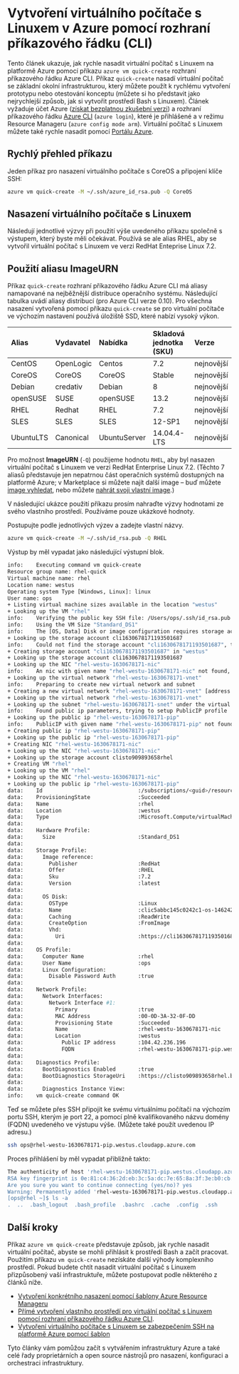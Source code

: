 <properties
   pageTitle="Vytvoření virtuálního počítače s Linuxem v Azure pomocí rozhraní příkazového řádku (CLI) | Microsoft Azure"
   description="Virtuální počítače s Linuxem si můžete vytvořit také pomocí rozhraní příkazového řádku (CLI)."
   services="virtual-machines-linux"
   documentationCenter=""
   authors="vlivech"
   manager="timlt"
   editor=""/>

<tags
   ms.service="virtual-machines-linux"
   ms.devlang="NA"
   ms.topic="hero-article"
   ms.tgt_pltfrm="vm-linux"
   ms.workload="infrastructure"
   ms.date="05/03/2016"
   ms.author="v-livech"/>


# Vytvoření virtuálního počítače s Linuxem v Azure pomocí rozhraní příkazového řádku (CLI)

Tento článek ukazuje, jak rychle nasadit virtuální počítač s Linuxem na platformě Azure pomocí příkazu `azure vm quick-create` rozhraní příkazového řádku Azure CLI. Příkaz `quick-create` nasadí virtuální počítač se základní okolní infrastrukturou, který můžete použít k rychlému vytvoření prototypu nebo otestování konceptu (můžete si ho představit jako nejrychlejší způsob, jak si vytvořit prostředí Bash s Linuxem).  Článek vyžaduje účet Azure ([získat bezplatnou zkušební verzi](https://azure.microsoft.com/pricing/free-trial/)) a rozhraní příkazového řádku [Azure CLI](../xplat-cli-install.md) (`azure login`), které je přihlášené a v režimu Resource Manageru (`azure config mode arm`).  Virtuální počítač s Linuxem můžete také rychle nasadit pomocí [Portálu Azure](virtual-machines-linux-quick-create-portal.md).

## Rychlý přehled příkazu

Jeden příkaz pro nasazení virtuálního počítače s CoreOS a připojení klíče SSH:

```bash
azure vm quick-create -M ~/.ssh/azure_id_rsa.pub -Q CoreOS
```

## Nasazení virtuálního počítače s Linuxem

Následují jednotlivé výzvy při použití výše uvedeného příkazu společně s výstupem, který byste měli očekávat. Používá se ale alias RHEL, aby se vytvořil virtuální počítač s Linuxem ve verzi RedHat Enteprise Linux 7.2.  

## Použití aliasu ImageURN

Příkaz `quick-create` rozhraní příkazového řádku Azure CLI má aliasy namapované na nejběžnější distribuce operačního systému. Následující tabulka uvádí aliasy distribucí (pro Azure CLI verze 0.10).  Pro všechna nasazení vytvořená pomocí příkazu `quick-create` se pro virtuální počítače ve výchozím nastavení používá úložiště SSD, které nabízí vysoký výkon.

| Alias     | Vydavatel | Nabídka        | Skladová jednotka (SKU)         | Verze |
|:----------|:----------|:-------------|:------------|:--------|
| CentOS    | OpenLogic | Centos       | 7.2         | nejnovější  |
| CoreOS    | CoreOS    | CoreOS       | Stable      | nejnovější  |
| Debian    | credativ  | Debian       | 8           | nejnovější  |
| openSUSE  | SUSE      | openSUSE     | 13.2        | nejnovější  |
| RHEL      | Redhat    | RHEL         | 7.2         | nejnovější  |
| SLES      | SLES      | SLES         | 12-SP1      | nejnovější  |
| UbuntuLTS | Canonical | UbuntuServer | 14.04.4-LTS | nejnovější  |



Pro možnost **ImageURN** (`-Q`) použijeme hodnotu `RHEL`, aby byl nasazen virtuální počítač s Linuxem ve verzi RedHat Enterprise Linux 7.2. (Těchto 7 aliasů představuje jen nepatrnou část operačních systémů dostupných na platformě Azure; v Marketplace si můžete najít další image – buď můžete [image vyhledat](virtual-machines-linux-cli-ps-findimage.md), nebo můžete [nahrát svoji vlastní image](virtual-machines-linux-create-upload-generic.md).)

V následující ukázce použití příkazu prosím nahraďte výzvy hodnotami ze svého vlastního prostředí. Používáme pouze ukázkové hodnoty.  

Postupujte podle jednotlivých výzev a zadejte vlastní názvy.

```bash
azure vm quick-create -M ~/.ssh/id_rsa.pub -Q RHEL
```

Výstup by měl vypadat jako následující výstupní blok.

```bash
info:    Executing command vm quick-create
Resource group name: rhel-quick
Virtual machine name: rhel
Location name: westus
Operating system Type [Windows, Linux]: linux
User name: ops
+ Listing virtual machine sizes available in the location "westus"
+ Looking up the VM "rhel"
info:    Verifying the public key SSH file: /Users/ops/.ssh/id_rsa.pub
info:    Using the VM Size "Standard_DS1"
info:    The [OS, Data] Disk or image configuration requires storage account
+ Looking up the storage account cli1630678171193501687
info:    Could not find the storage account "cli1630678171193501687", trying to create new one
+ Creating storage account "cli1630678171193501687" in "westus"
+ Looking up the storage account cli1630678171193501687
+ Looking up the NIC "rhel-westu-1630678171-nic"
info:    An nic with given name "rhel-westu-1630678171-nic" not found, creating a new one
+ Looking up the virtual network "rhel-westu-1630678171-vnet"
info:    Preparing to create new virtual network and subnet
+ Creating a new virtual network "rhel-westu-1630678171-vnet" [address prefix: "10.0.0.0/16"] with subnet "rhel-westu-1630678171-snet" [address prefix: "10.0.1.0/24"]
+ Looking up the virtual network "rhel-westu-1630678171-vnet"
+ Looking up the subnet "rhel-westu-1630678171-snet" under the virtual network "rhel-westu-1630678171-vnet"
info:    Found public ip parameters, trying to setup PublicIP profile
+ Looking up the public ip "rhel-westu-1630678171-pip"
info:    PublicIP with given name "rhel-westu-1630678171-pip" not found, creating a new one
+ Creating public ip "rhel-westu-1630678171-pip"
+ Looking up the public ip "rhel-westu-1630678171-pip"
+ Creating NIC "rhel-westu-1630678171-nic"
+ Looking up the NIC "rhel-westu-1630678171-nic"
+ Looking up the storage account clisto909893658rhel
+ Creating VM "rhel"
+ Looking up the VM "rhel"
+ Looking up the NIC "rhel-westu-1630678171-nic"
+ Looking up the public ip "rhel-westu-1630678171-pip"
data:    Id                              :/subscriptions/<guid>/resourceGroups/rhel-quick/providers/Microsoft.Compute/virtualMachines/rhel
data:    ProvisioningState               :Succeeded
data:    Name                            :rhel
data:    Location                        :westus
data:    Type                            :Microsoft.Compute/virtualMachines
data:
data:    Hardware Profile:
data:      Size                          :Standard_DS1
data:
data:    Storage Profile:
data:      Image reference:
data:        Publisher                   :RedHat
data:        Offer                       :RHEL
data:        Sku                         :7.2
data:        Version                     :latest
data:
data:      OS Disk:
data:        OSType                      :Linux
data:        Name                        :clic5abbc145c0242c1-os-1462425492101
data:        Caching                     :ReadWrite
data:        CreateOption                :FromImage
data:        Vhd:
data:          Uri                       :https://cli1630678171193501687.blob.core.windows.net/vhds/clic5abbc145c0242c1-os-1462425492101.vhd
data:
data:    OS Profile:
data:      Computer Name                 :rhel
data:      User Name                     :ops
data:      Linux Configuration:
data:        Disable Password Auth       :true
data:
data:    Network Profile:
data:      Network Interfaces:
data:        Network Interface #1:
data:          Primary                   :true
data:          MAC Address               :00-0D-3A-32-0F-DD
data:          Provisioning State        :Succeeded
data:          Name                      :rhel-westu-1630678171-nic
data:          Location                  :westus
data:            Public IP address       :104.42.236.196
data:            FQDN                    :rhel-westu-1630678171-pip.westus.cloudapp.azure.com
data:
data:    Diagnostics Profile:
data:      BootDiagnostics Enabled       :true
data:      BootDiagnostics StorageUri    :https://clisto909893658rhel.blob.core.windows.net/
data:
data:      Diagnostics Instance View:
info:    vm quick-create command OK
```

Teď se můžete přes SSH připojit ke svému virtuálnímu počítači na výchozím portu SSH, kterým je port 22, a pomocí plně kvalifikovaného názvu domény (FQDN) uvedeného ve výstupu výše. (Můžete také použít uvedenou IP adresu.)

```bash
ssh ops@rhel-westu-1630678171-pip.westus.cloudapp.azure.com
```
Proces přihlášení by měl vypadat přibližně takto:

```bash
The authenticity of host 'rhel-westu-1630678171-pip.westus.cloudapp.azure.com (104.42.236.196)' can't be established.
RSA key fingerprint is 0e:81:c4:36:2d:eb:3c:5a:dc:7e:65:8a:3f:3e:b0:cb.
Are you sure you want to continue connecting (yes/no)? yes
Warning: Permanently added 'rhel-westu-1630678171-pip.westus.cloudapp.azure.com,104.42.236.196' (RSA) to the list of known hosts.
[ops@rhel ~]$ ls -a
.  ..  .bash_logout  .bash_profile  .bashrc  .cache  .config  .ssh
```

## Další kroky

Příkaz `azure vm quick-create` představuje způsob, jak rychle nasadit virtuální počítač, abyste se mohli přihlásit k prostředí Bash a začít pracovat. Použitím příkazu `vm quick-create` nezískáte další výhody komplexního prostředí.  Pokud budete chtít nasadit virtuální počítač s Linuxem přizpůsobený vaší infrastruktuře, můžete postupovat podle některého z článků níže.

- [Vytvoření konkrétního nasazení pomocí šablony Azure Resource Manageru](virtual-machines-linux-cli-deploy-templates.md)
- [Přímé vytvoření vlastního prostředí pro virtuální počítač s Linuxem pomocí rozhraní příkazového řádku Azure CLI](virtual-machines-linux-create-cli-complete.md).
- [Vytvoření virtuálního počítače s Linuxem se zabezpečením SSH na platformě Azure pomocí šablon](virtual-machines-linux-create-ssh-secured-vm-from-template.md)

Tyto články vám pomůžou začít s vytvářením infrastruktury Azure a také celé řady proprietárních a open source nástrojů pro nasazení, konfiguraci a orchestraci infrastruktury.



<!--HONumber=Jun16_HO2-->


